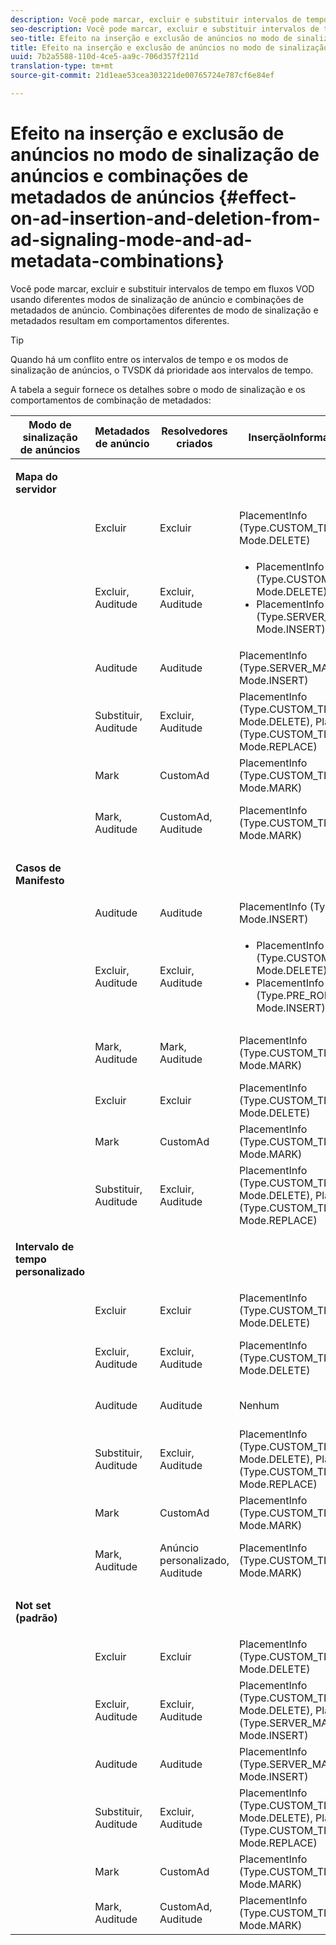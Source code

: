 ```yaml
---
description: Você pode marcar, excluir e substituir intervalos de tempo em fluxos VOD usando diferentes modos de sinalização de anúncio e combinações de metadados de anúncio. Combinações diferentes de modo de sinalização e metadados resultam em comportamentos diferentes.
seo-description: Você pode marcar, excluir e substituir intervalos de tempo em fluxos VOD usando diferentes modos de sinalização de anúncio e combinações de metadados de anúncio. Combinações diferentes de modo de sinalização e metadados resultam em comportamentos diferentes.
seo-title: Efeito na inserção e exclusão de anúncios no modo de sinalização de anúncios e combinações de metadados de anúncios
title: Efeito na inserção e exclusão de anúncios no modo de sinalização de anúncios e combinações de metadados de anúncios
uuid: 7b2a5588-110d-4ce5-aa9c-706d357f211d
translation-type: tm+mt
source-git-commit: 21d1eae53cea303221de00765724e787cf6e84ef

---
```



# Efeito na inserção e exclusão de anúncios no modo de sinalização de anúncios e combinações de metadados de anúncios {#effect-on-ad-insertion-and-deletion-from-ad-signaling-mode-and-ad-metadata-combinations}

Você pode marcar, excluir e substituir intervalos de tempo em fluxos VOD usando diferentes modos de sinalização de anúncio e combinações de metadados de anúncio. Combinações diferentes de modo de sinalização e metadados resultam em comportamentos diferentes.

>[!TIP]
>
>Quando há um conflito entre os intervalos de tempo e os modos de sinalização de anúncios, o TVSDK dá prioridade aos intervalos de tempo.

A tabela a seguir fornece os detalhes sobre o modo de sinalização e os comportamentos de combinação de metadados:

<table id="table_6044AA1ACFA244FA814EA2D0766C6D12"> 
 <thead> 
  <tr> 
   <th class="entry"> Modo de sinalização de anúncios </th> 
   <th class="entry"> Metadados de anúncio </th> 
   <th class="entry"> Resolvedores criados </th> 
   <th class="entry"><span class="codeph"> InserçãoInformações</span> criadas </th> 
   <th class="entry"> Comportamento resultante </th> 
  </tr> 
 </thead>
 <tbody> 
  <tr> 
   <td colname="1"> <p><b>Mapa do servidor</b> </p> </td> 
   <td colname="2"> </td> 
   <td colname="3"> </td> 
   <td colname="4"> </td> 
   <td colname="5"> </td> 
  </tr> 
  <tr> 
   <td> </td> 
   <td> Excluir </td> 
   <td> Excluir </td> 
   <td><span class="codeph"> PlacementInfo (Type.CUSTOM_TIME_RANGE, Mode.DELETE)</span> </td> 
   <td> Intervalos excluídos </td> 
  </tr> 
  <tr> 
   <td></td> 
   <td> Excluir, Auditude </td> 
   <td> Excluir, Auditude </td> 
   <td> 
    <ul id="ul_E0A2F885E93B4D23A486C37B305E17D8"> 
     <li id="li_D977B398D3904A44AFEC4B05AB0E3340"><span class="codeph"> PlacementInfo (Type.CUSTOM_TIME_RANGE, Mode.DELETE), </span> </li> 
     <li id="li_439886CB38AA46239C2E40352443888A"><span class="codeph"> PlacementInfo (Type.SERVER_MAP, Mode.INSERT)</span> </li> 
    </ul> </td> 
   <td> Intervalos excluídos, Anúncios inseridos </td> 
  </tr> 
  <tr> 
   <td></td> 
   <td> Auditude </td> 
   <td> Auditude </td> 
   <td><span class="codeph"> PlacementInfo (Type.SERVER_MAP, Mode.INSERT)</span> </td> 
   <td> Publicidades inseridas </td> 
  </tr> 
  <tr> 
   <td></td> 
   <td> Substituir, Auditude </td> 
   <td> Excluir, Auditude </td> 
   <td><span class="codeph"> PlacementInfo (Type.CUSTOM_TIME_RANGE, Mode.DELETE), PlacementInfo (Type.CUSTOM_TIME_RANGE, Mode.REPLACE)</span> </td> 
   <td> Intervalos substituídos </td> 
  </tr> 
  <tr> 
   <td></td> 
   <td> Mark </td> 
   <td> CustomAd </td> 
   <td><span class="codeph"> PlacementInfo (Type.CUSTOM_TIME_RANGE, Mode.MARK)</span> </td> 
   <td> Intervalos marcados </td> 
  </tr> 
  <tr> 
   <td></td> 
   <td> Mark, Auditude </td> 
   <td> CustomAd, Auditude </td> 
   <td><span class="codeph"> PlacementInfo (Type.CUSTOM_TIME_RANGE, Mode.MARK)</span> </td> 
   <td> Intervalos marcados, nenhum anúncio inserido </td> 
  </tr> 
  <tr> 
   <td colname="1"> <p><b>Casos de Manifesto</b> </p> </td> 
   <td colname="2"> </td> 
   <td colname="3"> </td> 
   <td colname="4"> </td> 
   <td colname="5"> </td> 
  </tr> 
  <tr> 
   <td></td> 
   <td> Auditude </td> 
   <td> Auditude </td> 
   <td><span class="codeph"> PlacementInfo (Type.PRE_ROLL, Mode.INSERT)</span> </td> 
   <td> Publicidades inseridas </td> 
  </tr> 
  <tr> 
   <td></td> 
   <td> Excluir, Auditude </td> 
   <td> Excluir, Auditude </td> 
   <td> 
    <ul id="ul_2DD298538E9344B9BAB882485BB57747"> 
     <li id="li_F39A69EFA7ED45C18978A2C462AF7641"><span class="codeph"> PlacementInfo (Type.CUSTOM_TIME_RANGE, Mode.DELETE)</span> </li> 
     <li id="li_8CCDA3B1C63F4BC396F28F443D8C42F8"><span class="codeph"> PlacementInfo (Type.PRE_ROLL, Mode.INSERT)</span> </li> 
    </ul> </td> 
   <td> Intervalos excluídos, anúncios inseridos </td> 
  </tr> 
  <tr> 
   <td></td> 
   <td> Mark, Auditude </td> 
   <td> Mark, Auditude </td> 
   <td><span class="codeph"> PlacementInfo (Type.CUSTOM_TIME_RANGE, Mode.MARK)</span> </td> 
   <td> Intervalos marcados, nenhum anúncio inserido </td> 
  </tr> 
  <tr> 
   <td></td> 
   <td> Excluir </td> 
   <td> Excluir </td> 
   <td><span class="codeph"> PlacementInfo (Type.CUSTOM_TIME_RANGE, Mode.DELETE)</span> </td> 
   <td> Intervalos excluídos </td> 
  </tr> 
  <tr> 
   <td></td> 
   <td> Mark </td> 
   <td> CustomAd </td> 
   <td><span class="codeph"> PlacementInfo (Type.CUSTOM_TIME_RANGE, Mode.MARK)</span> </td> 
   <td> Intervalos marcados </td> 
  </tr> 
  <tr> 
   <td></td> 
   <td> Substituir, Auditude </td> 
   <td> Excluir, Auditude </td> 
   <td><span class="codeph"> PlacementInfo (Type.CUSTOM_TIME_RANGE, Mode.DELETE), PlacementInfo (Type.CUSTOM_TIME_RANGE, Mode.REPLACE)</span> </td> 
   <td> Intervalos substituídos </td> 
  </tr> 
  <tr> 
   <td colname="1"> <p><b>Intervalo de tempo personalizado</b> </p> </td> 
   <td colname="2"> </td> 
   <td colname="3"> </td> 
   <td colname="4"> </td> 
   <td colname="5"> </td> 
  </tr> 
  <tr> 
   <td></td> 
   <td> Excluir </td> 
   <td> Excluir </td> 
   <td><span class="codeph"> PlacementInfo (Type.CUSTOM_TIME_RANGE, Mode.DELETE)</span> </td> 
   <td> Intervalos excluídos </td> 
  </tr> 
  <tr> 
   <td></td> 
   <td> Excluir, Auditude </td> 
   <td> Excluir, Auditude </td> 
   <td><span class="codeph"> PlacementInfo (Type.CUSTOM_TIME_RANGE, Mode.DELETE)</span> </td> 
   <td> Intervalos excluídos, nenhum anúncio inserido </td> 
  </tr> 
  <tr> 
   <td></td> 
   <td> Auditude </td> 
   <td> Auditude </td> 
   <td> Nenhum </td> 
   <td> Nenhuma publicidade inserida </td> 
  </tr> 
  <tr> 
   <td></td> 
   <td> Substituir, Auditude </td> 
   <td> Excluir, Auditude </td> 
   <td><span class="codeph"> PlacementInfo (Type.CUSTOM_TIME_RANGE, Mode.DELETE), PlacementInfo (Type.CUSTOM_TIME_RANGE, Mode.REPLACE)</span> </td> 
   <td> Intervalos substituídos por anúncios </td> 
  </tr> 
  <tr> 
   <td></td> 
   <td> Mark </td> 
   <td> CustomAd </td> 
   <td><span class="codeph"> PlacementInfo (Type.CUSTOM_TIME_RANGE, Mode.MARK)</span> </td> 
   <td> Intervalos marcados </td> 
  </tr> 
  <tr> 
   <td></td> 
   <td> Mark, Auditude </td> 
   <td> Anúncio personalizado, Auditude </td> 
   <td><span class="codeph"> PlacementInfo (Type.CUSTOM_TIME_RANGE, Mode.MARK)</span> </td> 
   <td> Intervalos marcados, nenhum anúncio inserido </td> 
  </tr> 
  <tr> 
   <td colname="1"> <p><b>Not set (padrão)</b> </p> </td> 
   <td colname="2"> </td> 
   <td colname="3"> </td> 
   <td colname="4"> </td> 
   <td colname="5"> </td> 
  </tr> 
  <tr> 
   <td></td> 
   <td> Excluir </td> 
   <td> Excluir </td> 
   <td><span class="codeph"> PlacementInfo (Type.CUSTOM_TIME_RANGE, Mode.DELETE)</span> </td> 
   <td> Intervalos excluídos </td> 
  </tr> 
  <tr> 
   <td></td> 
   <td> Excluir, Auditude </td> 
   <td> Excluir, Auditude </td> 
   <td><span class="codeph"> PlacementInfo (Type.CUSTOM_TIME_RANGE, Mode.DELETE), PlacementInfo (Type.SERVER_MAP, Mode.INSERT)</span> </td> 
   <td> Intervalos excluídos, anúncios inseridos </td> 
  </tr> 
  <tr> 
   <td></td> 
   <td> Auditude </td> 
   <td> Auditude </td> 
   <td><span class="codeph"> PlacementInfo (Type.SERVER_MAP, Mode.INSERT)</span> </td> 
   <td> Publicidades inseridas </td> 
  </tr> 
  <tr> 
   <td></td> 
   <td> Substituir, Auditude </td> 
   <td> Excluir, Auditude </td> 
   <td><span class="codeph"> PlacementInfo (Type.CUSTOM_TIME_RANGE, Mode.DELETE), PlacementInfo (Type.CUSTOM_TIME_RANGE, Mode.REPLACE)</span> </td> 
   <td> Intervalos substituídos por anúncios </td> 
  </tr> 
  <tr> 
   <td></td> 
   <td> Mark </td> 
   <td> CustomAd </td> 
   <td><span class="codeph"> PlacementInfo (Type.CUSTOM_TIME_RANGE, Mode.MARK)</span> </td> 
   <td> Intervalos marcados </td> 
  </tr> 
  <tr> 
   <td></td> 
   <td> Mark, Auditude </td> 
   <td> CustomAd, Auditude </td> 
   <td><span class="codeph"> PlacementInfo (Type.CUSTOM_TIME_RANGE, Mode.MARK)</span> </td> 
   <td> Intervalos marcados </td> 
  </tr> 
 </tbody> 
</table>

